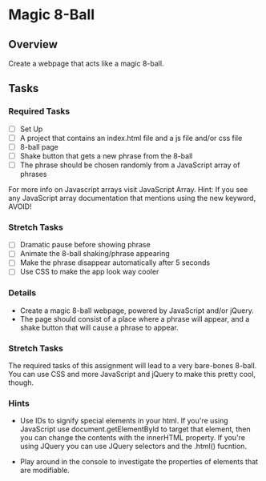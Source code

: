 # Magic 8-Ball

## Overview

Create a webpage that acts like a magic 8-ball.

## Tasks

### Required Tasks

- [ ] Set Up
- [ ] A project that contains an index.html file and a js file and/or css file
- [ ] 8-ball page
- [ ] Shake button that gets a new phrase from the 8-ball
- [ ] The phrase should be chosen randomly from a JavaScript array of phrases 

For more info on Javascript arrays visit JavaScript Array. Hint: If you see any JavaScript array documentation that mentions using the new keyword, AVOID!

### Stretch Tasks

- [ ] Dramatic pause before showing phrase
- [ ] Animate the 8-ball shaking/phrase appearing
- [ ] Make the phrase disappear automatically after 5 seconds
- [ ] Use CSS to make the app look way cooler

### Details

- Create a magic 8-ball webpage, powered by JavaScript and/or jQuery.
- The page should consist of a place where a phrase will appear, and a shake button that will cause a phrase to appear.

### Stretch Tasks
The required tasks of this assignment will lead to a very bare-bones 8-ball. You can use CSS and more JavaScript and jQuery to make this pretty cool, though.

### Hints

- Use IDs to signify special elements in your html. If you're using JavaScript use document.getElementById to target that element, then you can change the contents with the innerHTML property.  If you're using JQuery you can use JQuery selectors and the .html() fucntion.

- Play around in the console to investigate the properties of elements that are modifiable.
